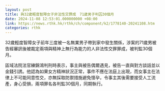 ```yaml
---
layout: post
title: 與32歲輕度智障女子非法性交罪成　71歲男子判囚30個月
date: 2024-11-08 12:53:01.000000000 +08:00
link: https://news.rthk.hk/rthk/ch/component/k2/1778140-20241108.htm
categories: rthk
---
```


32歲輕度智障女子前年三度被一名無業男子帶到家中發生關係，涉案的71歲男被告經審訊後被裁定兩項與精神上無行為能力的人非法性交罪罪成，被判監30個月。

區域法院法官練錦鴻判刑時表示，事主與被告偶爾遇見，被告一直與對方談話並以金錢引誘。他認為如果女方精神狀況正常，事件不應在法庭上出現，而女事主在法律上不可能同意性交，亦無採取防禦措施避免懷孕，令事主其後需要接受人工流產，身心受損，兩項罪名各判監30個月，同期執行。
